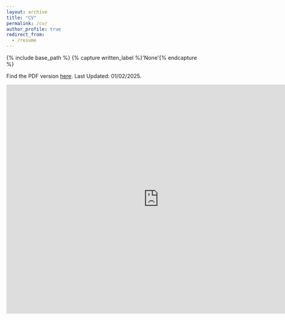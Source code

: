 ```yaml
---
layout: archive
title: "CV"
permalink: /cv/
author_profile: true
redirect_from:
  - /resume
---
```


{% include base_path %} {% capture written_label %}'None'{% endcapture %}

Find the PDF version <a href="https://bhuiyanra.github.io/files/Resume.pdf" target="_blank" rel="noopener noreferrer">here</a>. Last Updated: 01/02/2025.

<embed src="https://bhuiyanra.github.io/files/Resume.pdf" width="800" height="600" type="application/pdf">



